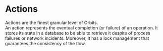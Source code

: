 # Actions

Actions are the finest granular level of Orbits.  
An action represents the eventual completion (or failure) of an operation.
It stores its state in a database to be able to retrieve it despite of process failures or network incidents.
Moreover, it has a lock management that guarantees the consistency of the flow.
